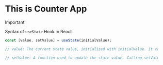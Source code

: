 # This is Counter App

> [!IMPORTANT]
> Syntax of `useState` Hook in React

```js
const [value, setValue] = useState(initialValue);

// value: The current state value, initialized with initialValue. It can be of any type (number, string, null, undefined, array, object, etc.).

// setValue: A function used to update the state value. Calling setValue triggers a re-render of the component with the updated state.
```
